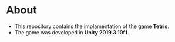 # About
- This repository contains the implamentation of the game **Tetris**.
- The game was developed in **Unity 2019.3.10f1**.
